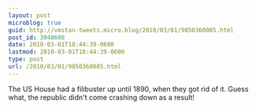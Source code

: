 ```yaml
---
layout: post
microblog: true
guid: http://vmstan-tweets.micro.blog/2010/03/01/9850360085.html
post_id: 3048608
date: 2010-03-01T18:44:39-0600
lastmod: 2010-03-01T18:44:39-0600
type: post
url: /2010/03/01/9850360085.html
---
```

The US House had a filibuster up until 1890, when they got rid of it. Guess what, the republic didn't come crashing down as a result!
